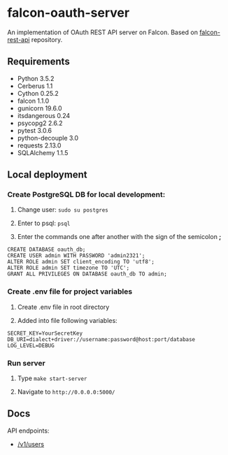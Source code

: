 # falcon-oauth-server

An implementation of OAuth REST API server on Falcon. Based on 
[falcon-rest-api](https://github.com/ziwon/falcon-rest-api) repository.

## Requirements

 - Python 3.5.2
 - Cerberus 1.1
 - Cython 0.25.2
 - falcon 1.1.0
 - gunicorn 19.6.0
 - itsdangerous 0.24
 - psycopg2 2.6.2
 - pytest 3.0.6
 - python-decouple 3.0
 - requests 2.13.0
 - SQLAlchemy 1.1.5


## Local deployment

### Create PostgreSQL DB for local development:

1. Change user: `sudo su postgres`

2. Enter to psql: `psql`

3. Enter the commands one after another with the sign of the semicolon **;**
```
CREATE DATABASE oauth_db;
CREATE USER admin WITH PASSWORD 'admin2321';
ALTER ROLE admin SET client_encoding TO 'utf8';
ALTER ROLE admin SET timezone TO 'UTC';
GRANT ALL PRIVILEGES ON DATABASE oauth_db TO admin;
```

### Create .env file for project variables 

1. Create .env file in root directory

2. Added into file following variables:
```
SECRET_KEY=YourSecretKey
DB_URI=dialect+driver://username:password@host:port/database
LOG_LEVEL=DEBUG
```

### Run server

1. Type `make start-server`

2. Navigate to `http://0.0.0.0:5000/`

## Docs

API endpoints:
 - [/v1/users](docs/user's_endpoint.md)